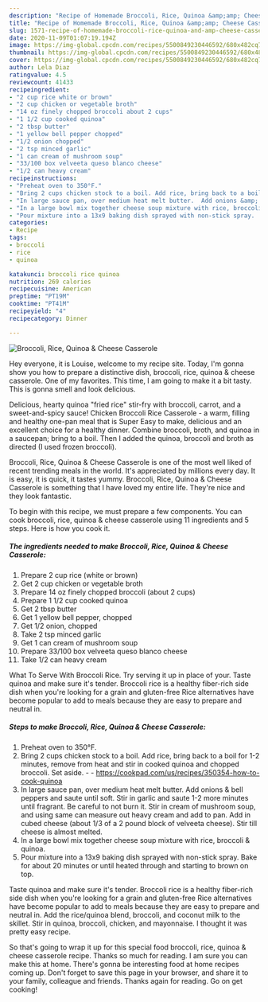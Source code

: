 ```yaml
---
description: "Recipe of Homemade Broccoli, Rice, Quinoa &amp;amp; Cheese Casserole"
title: "Recipe of Homemade Broccoli, Rice, Quinoa &amp;amp; Cheese Casserole"
slug: 1571-recipe-of-homemade-broccoli-rice-quinoa-and-amp-cheese-casserole
date: 2020-11-09T01:07:19.194Z
image: https://img-global.cpcdn.com/recipes/5500849230446592/680x482cq70/broccoli-rice-quinoa-cheese-casserole-recipe-main-photo.jpg
thumbnail: https://img-global.cpcdn.com/recipes/5500849230446592/680x482cq70/broccoli-rice-quinoa-cheese-casserole-recipe-main-photo.jpg
cover: https://img-global.cpcdn.com/recipes/5500849230446592/680x482cq70/broccoli-rice-quinoa-cheese-casserole-recipe-main-photo.jpg
author: Lela Diaz
ratingvalue: 4.5
reviewcount: 41433
recipeingredient:
- "2 cup rice white or brown"
- "2 cup chicken or vegetable broth"
- "14 oz finely chopped broccoli about 2 cups"
- "1 1/2 cup cooked quinoa"
- "2 tbsp butter"
- "1 yellow bell pepper chopped"
- "1/2 onion chopped"
- "2 tsp minced garlic"
- "1 can cream of mushroom soup"
- "33/100 box velveeta queso blanco cheese"
- "1/2 can heavy cream"
recipeinstructions:
- "Preheat oven to 350°F."
- "Bring 2 cups chicken stock to a boil. Add rice, bring back to a boil for 1-2 minutes, remove from heat and stir in cooked quinoa and chopped broccoli. Set aside.  https://cookpad.com/us/recipes/350354-how-to-cook-quinoa"
- "In large sauce pan, over medium heat melt butter.  Add onions &amp; bell peppers and saute until soft. Stir in garlic and saute 1-2 more minutes until fragrant. Be careful to not burn it.  Stir in cream of mushroom soup, and using same can measure out heavy cream and add to pan.  Add in cubed cheese (about 1/3 of a 2 pound block of velveeta cheese).  Stir till cheese is almost melted."
- "In a large bowl mix together cheese soup mixture with rice, broccoli &amp; quinoa."
- "Pour mixture into a 13x9 baking dish sprayed with non-stick spray.  Bake for about 20 minutes or until heated through and starting to brown on top."
categories:
- Recipe
tags:
- broccoli
- rice
- quinoa

katakunci: broccoli rice quinoa 
nutrition: 269 calories
recipecuisine: American
preptime: "PT19M"
cooktime: "PT41M"
recipeyield: "4"
recipecategory: Dinner

---
```



![Broccoli, Rice, Quinoa &amp; Cheese Casserole](https://img-global.cpcdn.com/recipes/5500849230446592/680x482cq70/broccoli-rice-quinoa-cheese-casserole-recipe-main-photo.jpg)

Hey everyone, it is Louise, welcome to my recipe site. Today, I'm gonna show you how to prepare a distinctive dish, broccoli, rice, quinoa &amp; cheese casserole. One of my favorites. This time, I am going to make it a bit tasty. This is gonna smell and look delicious.

Delicious, hearty quinoa &#34;fried rice&#34; stir-fry with broccoli, carrot, and a sweet-and-spicy sauce! Chicken Broccoli Rice Casserole - a warm, filling and healthy one-pan meal that is Super Easy to make, delicious and an excellent choice for a healthy dinner. Combine broccoli, broth, and quinoa in a saucepan; bring to a boil. Then I added the quinoa, broccoli and broth as directed (I used frozen broccoli).

Broccoli, Rice, Quinoa &amp; Cheese Casserole is one of the most well liked of recent trending meals in the world. It's appreciated by millions every day. It is easy, it is quick, it tastes yummy. Broccoli, Rice, Quinoa &amp; Cheese Casserole is something that I have loved my entire life. They're nice and they look fantastic.


To begin with this recipe, we must prepare a few components. You can cook broccoli, rice, quinoa &amp; cheese casserole using 11 ingredients and 5 steps. Here is how you cook it.

<!--inarticleads1-->

##### The ingredients needed to make Broccoli, Rice, Quinoa &amp; Cheese Casserole:

1. Prepare 2 cup rice (white or brown)
1. Get 2 cup chicken or vegetable broth
1. Prepare 14 oz finely chopped broccoli (about 2 cups)
1. Prepare 1 1/2 cup cooked quinoa
1. Get 2 tbsp butter
1. Get 1 yellow bell pepper, chopped
1. Get 1/2 onion, chopped
1. Take 2 tsp minced garlic
1. Get 1 can cream of mushroom soup
1. Prepare 33/100 box velveeta queso blanco cheese
1. Take 1/2 can heavy cream


What To Serve With Broccoli Rice. Try serving it up in place of your. Taste quinoa and make sure it&#39;s tender. Broccoli rice is a healthy fiber-rich side dish when you&#39;re looking for a grain and gluten-free Rice alternatives have become popular to add to meals because they are easy to prepare and neutral in. 

<!--inarticleads2-->

##### Steps to make Broccoli, Rice, Quinoa &amp; Cheese Casserole:

1. Preheat oven to 350°F.
1. Bring 2 cups chicken stock to a boil. Add rice, bring back to a boil for 1-2 minutes, remove from heat and stir in cooked quinoa and chopped broccoli. Set aside. -  - https://cookpad.com/us/recipes/350354-how-to-cook-quinoa
1. In large sauce pan, over medium heat melt butter.  Add onions &amp; bell peppers and saute until soft. Stir in garlic and saute 1-2 more minutes until fragrant. Be careful to not burn it.  Stir in cream of mushroom soup, and using same can measure out heavy cream and add to pan.  Add in cubed cheese (about 1/3 of a 2 pound block of velveeta cheese).  Stir till cheese is almost melted.
1. In a large bowl mix together cheese soup mixture with rice, broccoli &amp; quinoa.
1. Pour mixture into a 13x9 baking dish sprayed with non-stick spray.  Bake for about 20 minutes or until heated through and starting to brown on top.


Taste quinoa and make sure it&#39;s tender. Broccoli rice is a healthy fiber-rich side dish when you&#39;re looking for a grain and gluten-free Rice alternatives have become popular to add to meals because they are easy to prepare and neutral in. Add the rice/quinoa blend, broccoli, and coconut milk to the skillet. Stir in quinoa, broccoli, chicken, and mayonnaise. I thought it was pretty easy recipe. 

So that's going to wrap it up for this special food broccoli, rice, quinoa &amp; cheese casserole recipe. Thanks so much for reading. I am sure you can make this at home. There's gonna be interesting food at home recipes coming up. Don't forget to save this page in your browser, and share it to your family, colleague and friends. Thanks again for reading. Go on get cooking!
